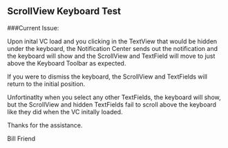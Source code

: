 ## ScrollView Keyboard Test


###Current Issue:

Upon inital VC load and you clicking in the TextView that would be hidden under the keyboard, the Notification Center sends out the notification and the keyboard will show and the ScrollView and TextField will move to just above the Keyboard Toolbar as expected.

If you were to dismiss the keyboard, the ScrollView and TextFields will return to the initial position. 

Unfortinatlty when you select any other TextFields, the keyboard will show, but the ScrollView and hidden TextFields fail to scroll above the keyboard like they did when the VC initally loaded.

Thanks for the assistance.

Bill Friend


